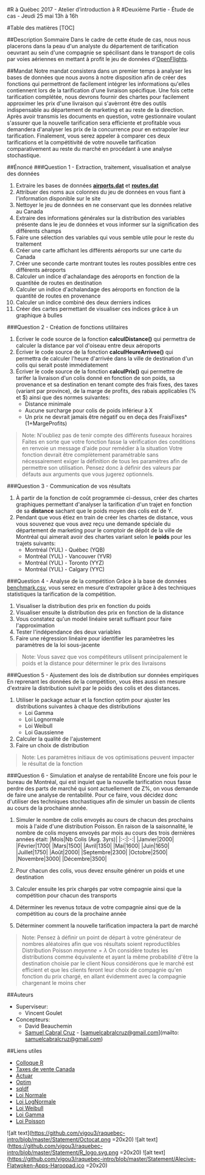 #R à Québec 2017 - Atelier d’introduction à R
#Deuxième Partie - Étude de cas - Jeudi 25 mai 13h à 16h

#Table des matières
[TOC]

##Description Sommaire
Dans le cadre de cette étude de cas, nous nous placerons dans la peau d'un analyste du département de tarification oeuvrant au sein d'une compagnie se spécilisant dans le transport de colis par voies aériennes en mettant à profit le jeu de données d'[OpenFlights](https://openflights.org/data.html).

##Mandat
Notre mandat consistera dans un premier temps à analyser les bases de données que nous avons à notre disposition afin de créer des fonctions qui permettront de facilement intégrer les informations qu'elles contiennent lors de la tarification d'une livraison spécifique. Une fois cette tarification complétée, nous devrons fournir des chartes pour facilement approximer les prix d'une livraison qui s'avèrront être des outils indispensable au département de marketing et au reste de la direction. Après avoir transmis les documents en question, votre gestionnaire voulant s'assurer que la nouvelle tarification sera efficiente et profitable vous demandera d'analyser les prix de la concurrence pour en extrapoler leur tarification. Finalement, vous serez appeler à comparer ces deux tarifications et la compétitivité de votre nouvelle tarification comparativement au reste du marché en procédant à une analyse stochastique.

##Énoncé
###Question 1 - Extraction, traitement, visualisation et analyse des données
1. Extraire les bases de données [**airports.dat**](https://raw.githubusercontent.com/jpatokal/openflights/master/data/airports.dat) et [**routes.dat**](https://raw.githubusercontent.com/jpatokal/openflights/master/data/routes.dat)
2. Attribuer des noms aux colonnes du jeu de données en vous fiant à l'information disponible sur le site
3. Nettoyer le jeu de données en ne conservant que les données relative au Canada
4. Extraire des informations générales sur la distribution des variables présente dans le jeu de données et vous informer sur la signification des différents champs
5. Faire une sélection des variables qui vous semble utile pour le reste du traitement
6. Créer une carte affichant les différents aéroports sur une carte du Canada
7. Créer une seconde carte montrant toutes les routes possibles entre ces différents aéroports
8. Calculer un indice d'achalandage des aéroports en fonction de la quantitée de routes en destination
9. Calculer un indice d'achalandage des aéroports en fonction de la quantité de routes en provenance
10. Calculer un indice combiné des deux derniers indices
11. Créer des cartes permettant de visualiser ces indices grâce à un graphique à bulles

###Question 2 - Création de fonctions utilitaires
1. Écriver le code source de la fonction **calculDistance()** qui permettra de calculer la distance par vol d'oiseau entre deux aéroports
2. Écriver le code source de la fonction **calculHeureArrivee()** qui permettra de calculer l'heure d'arrivée dans la ville de destination d'un colis qui serait posté immédiatement
3. Écriver le code source de la fonction **calculPrix()** qui permettre de tarifer la livraison d'un colis donné en fonction de son poids, sa provenance et sa destination en tenant compte des frais fixes, des taxes (variant par province), de la marge de profits, des rabais applicables (% et $) ainsi que des normes suivantes:
	* Distance minimale
	* Aucune surcharge pour colis de poids inférieur à X
	* Un prix ne devrait jamais être négatif ou en deça des FraisFixes*(1+MargeProfits)

> Note:
> N'oubliez pas de tenir compte des différents fuseaux horaires
> Faites en sorte que votre fonction fasse la vérification des conditions en renvoie un message d'aide pour remédier à la situation
> Votre fonction devrait être complètement paramétrable sans nécessairement exiger la définition de tous les paramètres afin de permettre son utilisation. Pensez donc à définir des valeurs par défauts aux arguments que vous jugerez optionnels.

###Question 3 - Communication de vos résultats
1. À partir de la fonction de coût programmée ci-dessus, créer des chartes graphiques permettant d'analyser la tarification d'un trajet en fonction de sa **distance** sachant que le poids moyen des colis est de Y.
2. Pendant que vous étiez en train de créer les chartes de distance, vous vous souvenez que vous avez reçu une demande spéciale du département de marketing pour le comptoir de dépôt de la ville de Montréal qui aimerait avoir des chartes variant selon le **poids** pour les trajets suivants:
	* Montréal (YUL) - Québec (YQB)
	* Montréal (YUL) - Vancouver (YVR)
	* Montréal (YUL) - Toronto (YYZ)
	* Montréal (YUL) - Calgary (YYC)

###Question 4 - Analyse de la compétition
Grâce à la base de données [benchmark.csv](), vous serez en mesure d'extrapoler grâce à des techniques statistiques la tarification de la compétition.
1. Visualiser la distribution des prix en fonction du poids
2. Visualiser ensuite la distribution des prix en fonction de la distance
3. Vous constatez qu'un model linéaire serait suffisant pour faire l'approximation
4. Tester l'indépendance des deux variables
5. Faire une régression linéaire pour identifier les paramèetres les paramètres de la loi sous-jacente

> Note:
> Vous savez que vos compétiteurs utilisent principalement le poids et la distance pour déterminer le prix des livraisons

###Question 5 - Ajustement des lois de distribution sur données empiriques
En reprenant les données de la compétition, vous êtes aussi en mesure d'extraire la distribution suivit par le poids des colis et des distances.
1. Utiliser le package actuar et la fonction optim pour ajuster les distributions suivantes à chaque des distributions
	* Loi Gamma
	* Loi Lognormale
	* Loi Weibull
	* Loi Gaussienne
2. Calculer la qualité de l'ajustement
3. Faire un choix de distribution

> Note:
> Les paramètres initiaux de vos optimisations peuvent impacter le résultat de la fonction

###Question 6 - Simulation et analyse de rentabilité
Encore une fois pour le bureau de Montréal, qui est inquiet que la nouvelle tarification nous fasse perdre des parts de marché qui sont actuellement de Z%, on vous demande de faire une analyse de rentabilité. Pour ce faire, vous décidez donc d'utiliser des techniques stochastiques afin de simuler un bassin de clients au cours de la prochaine année.
1. Simuler le nombre de colis envoyés au cours de chacun des prochains mois à l'aide d'une distribution Poisson. En raison de la saisonnalité, le nombre de colis moyens envoyés par mois au cours des trois dernières années était:
|Mois|Nb Colis (Avg. 3yrs)|
|:-:|:-:|
|Janvier|2000|
|Février|1700|
|Mars|1500|
|Avril|1350|
|Mai|1600|
|Juin|1650|
|Juillet|1750|
|Août|2000|
|Septembre|2300|
|Octobre|2500|
|Novembre|3000|
|Décembre|3500|

2. Pour chacun des colis, vous devez ensuite générer un poids et une destination
3. Calculer ensuite les prix chargés par votre compagnie ainsi que la compétition pour chacun des transports
4. Déterminer les revenus totaux de votre compagnie ainsi que de la compétition au cours de la prochaine année
5. Déterminer comment la nouvelle tarification impactera la part de marché

> Note:
> Pensez à définir un point de départ à votre générateur de nombres aléatoires afin que vos résultats soient reproductibles
> Distribution Poisson $moyenne = \lambda$
> On considère toutes les distributions comme équivalente et ayant la même probabilité d'être la destination choisie par le client
> Nous considérons que le marché est efficient et que les clients feront leur choix de compagnie qu'en fonction du prix chargé, en allant évidemment avec la compagnie chargenant le moins cher

##Auteurs
* Superviseur:
	* Vincent Goulet
* Concepteurs:
	* David Beauchemin
	* [Samuel Cabral Cruz](https://github.com/SamuelCabralCruz) - [samuelcabralcruz@gmail.com](mailto: samuelcabralcruz@gmail.com)

##Liens utiles
* [Colloque R](http://raquebec.ulaval.ca/2017/)
* [Taxes de vente Canada](www.fedex.com/ca_french/services/serviceguide/canadian-sales-taxes.html)
* [Actuar]()
* [Optim]()
* [sqldf]()
* [Loi Normale]()
* [Loi LogNormale]()
* [Loi Weibull]()
* [Loi Gamma]()
* [Loi Poisson]()

![alt text](https://github.com/vigou3/raquebec-intro/blob/master/Statement/Octocat.png =20x20)
![alt text](https://github.com/vigou3/raquebec-intro/blob/master/Statement/R_logo.svg.png =20x20)
![alt text](https://github.com/vigou3/raquebec-intro/blob/master/Statement/Alecive-Flatwoken-Apps-Haroopad.ico =20x20)